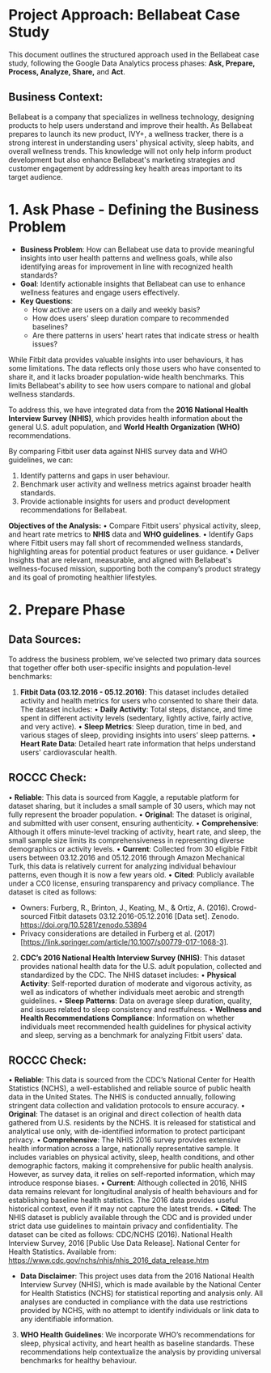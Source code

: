 # Project Approach: Bellabeat Case Study

This document outlines the structured approach used in the Bellabeat case study, following the Google Data Analytics process phases: **Ask, Prepare, Process, Analyze, Share,** and **Act**.

## **Business Context**: 
Bellabeat is a company that specializes in wellness technology, designing products to help users understand and improve their health. As Bellabeat prepares to launch its new product, IVY+, a wellness tracker, there is a strong interest in understanding users' physical activity, sleep habits, and overall wellness trends. This knowledge will not only help inform product development but also enhance Bellabeat's marketing strategies and customer engagement by addressing key health areas important to its target audience.

# 1. Ask Phase - Defining the Business Problem
- **Business Problem**: How can Bellabeat use data to provide meaningful insights into user health patterns and wellness goals, while also identifying areas for improvement in line with recognized health standards?
- **Goal**: Identify actionable insights that Bellabeat can use to enhance wellness features and engage users effectively.
- **Key Questions**:
  - How active are users on a daily and weekly basis?
  - How does users' sleep duration compare to recommended baselines?
  - Are there patterns in users' heart rates that indicate stress or health issues?

While Fitbit data provides valuable insights into user behaviours, it has some limitations. The data reflects only those users who have consented to share it, and it lacks broader population-wide health benchmarks. This limits Bellabeat's ability to see how users compare to national and global wellness standards. 

To address this, we have integrated data from the **2016 National Health Interview Survey (NHIS)**, which provides health information about the general U.S. adult population, and **World Health Organization (WHO)** recommendations. 

By comparing Fitbit user data against NHIS survey data and WHO guidelines, we can:
1.	Identify patterns and gaps in user behaviour.
2.	Benchmark user activity and wellness metrics against broader health standards.
3.	Provide actionable insights for users and product development recommendations for Bellabeat.

**Objectives of the Analysis:**
•	Compare Fitbit users' physical activity, sleep, and heart rate metrics to **NHIS** data and **WHO guidelines**.
•	Identify Gaps where Fitbit users may fall short of recommended wellness standards, highlighting areas for potential product features or user guidance.
•	Deliver Insights that are relevant, measurable, and aligned with Bellabeat's wellness-focused mission, supporting both the company’s product strategy and its goal of promoting healthier lifestyles.

# 2. Prepare Phase
## **Data Sources**:
To address the business problem, we’ve selected two primary data sources that together offer both user-specific insights and population-level benchmarks:
1.	**Fitbit Data (03.12.2016 - 05.12.2016)**:
This dataset includes detailed activity and health metrics for users who consented to share their data. The dataset includes:
•	**Daily Activity**: Total steps, distance, and time spent in different activity levels (sedentary, lightly active, fairly active, and very active).
•	**Sleep Metrics**: Sleep duration, time in bed, and various stages of sleep, providing insights into users’ sleep patterns.
• **Heart Rate Data**: Detailed heart rate information that helps understand users' cardiovascular health.

## ROCCC Check:
•	**Reliable**: This data is sourced from Kaggle, a reputable platform for dataset sharing, but it includes a small sample of 30 users, which may not fully represent the broader population.
•	**Original**: The dataset is original, and submitted with user consent, ensuring authenticity.
•	**Comprehensive**: Although it offers minute-level tracking of activity, heart rate, and sleep, the small sample size limits its comprehensiveness in representing diverse demographics or activity levels.
•	**Current**: Collected from 30 eligible Fitbit users between 03.12.2016 and 05.12.2016 through Amazon Mechanical Turk, this data is relatively current for analyzing individual behaviour patterns, even though it is now a few years old.
•	**Cited**: Publicly available under a CC0 license, ensuring transparency and privacy compliance. The dataset is cited as follows:
  - Owners: Furberg, R., Brinton, J., Keating, M., & Ortiz, A. (2016). Crowd-sourced Fitbit datasets 03.12.2016-05.12.2016 [Data set]. Zenodo. https://doi.org/10.5281/zenodo.53894
  - Privacy considerations are detailed in Furberg et al. (2017) [https://link.springer.com/article/10.1007/s00779-017-1068-3].

2.	**CDC’s 2016 National Health Interview Survey (NHIS)**:
This dataset provides national health data for the U.S. adult population, collected and standardized by the CDC. The NHIS dataset includes:
•	**Physical Activity**: Self-reported duration of moderate and vigorous activity, as well as indicators of whether individuals meet aerobic and strength guidelines.
•	**Sleep Patterns**: Data on average sleep duration, quality, and issues related to sleep consistency and restfulness.
•	**Wellness and Health Recommendations Compliance**: Information on whether individuals meet recommended health guidelines for physical activity and sleep, serving as a benchmark for analyzing Fitbit users' data.

## ROCCC Check:
•	**Reliable**: This data is sourced from the CDC’s National Center for Health Statistics (NCHS), a well-established and reliable source of public health data in the United States. The NHIS is conducted annually, following stringent data collection and validation protocols to ensure accuracy.
•	**Original**: The dataset is an original and direct collection of health data gathered from U.S. residents by the NCHS. It is released for statistical and analytical use only, with de-identified information to protect participant privacy.
•	**Comprehensive**: The NHIS 2016 survey provides extensive health information across a large, nationally representative sample. It includes variables on physical activity, sleep, health conditions, and other demographic factors, making it comprehensive for public health analysis. However, as survey data, it relies on self-reported information, which may introduce response biases.
•	**Current**: Although collected in 2016, NHIS data remains relevant for longitudinal analysis of health behaviours and for establishing baseline health statistics. The 2016 data provides useful historical context, even if it may not capture the latest trends.
•	**Cited**: The NHIS dataset is publicly available through the CDC and is provided under strict data use guidelines to maintain privacy and confidentiality. The dataset can be cited as follows:
CDC/NCHS (2016). National Health Interview Survey, 2016 [Public Use Data Release]. National Center for Health Statistics. Available from: https://www.cdc.gov/nchs/nhis/nhis_2016_data_release.htm
  - **Data Disclaimer**: This project uses data from the 2016 National Health Interview Survey (NHIS), which is made available by the National Center for Health Statistics (NCHS) for statistical reporting and analysis only. All analyses are conducted in compliance with the data use restrictions provided by NCHS, with no attempt to identify individuals or link data to any identifiable information.

3.	**WHO Health Guidelines**:
We incorporate WHO’s recommendations for sleep, physical activity, and heart health as baseline standards. These recommendations help contextualize the analysis by providing universal benchmarks for healthy behaviour.


